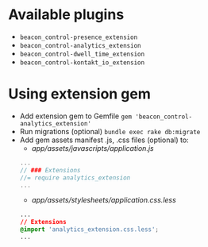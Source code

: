 # Available plugins

* ``beacon_control-presence_extension``
* ``beacon_control-analytics_extension``
* ``beacon_control-dwell_time_extension``
* ``beacon_control-kontakt_io_extension``

# Using extension gem

* Add extension gem to Gemfile
``gem 'beacon_control-analytics_extension'``
* Run migrations (optional)
``bundle exec rake db:migrate``
* Add gem assets manifest .js, .css files (optional) to:
  * _app/assets/javascripts/application.js_
  ```js
  ...
  // ### Extensions
  //= require analytics_extension
  ...
  ```
  * _app/assets/stylesheets/application.css.less_
  ```css
  ...
  // Extensions
  @import 'analytics_extension.css.less';
  ...
  ```
